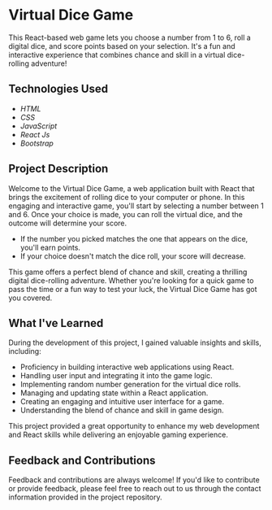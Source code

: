 # Virtual Dice Game

This React-based web game lets you choose a number from 1 to 6, roll a digital dice, and score points based on your selection. It's a fun and interactive experience that combines chance and skill in a virtual dice-rolling adventure!


## Technologies Used

- *HTML*
- *CSS*
- *JavaScript*
- *React Js*
- *Bootstrap*

## Project Description

Welcome to the Virtual Dice Game, a web application built with React that brings the excitement of rolling dice to your computer or phone. In this engaging and interactive game, you'll start by selecting a number between 1 and 6. Once your choice is made, you can roll the virtual dice, and the outcome will determine your score.

- If the number you picked matches the one that appears on the dice, you'll earn points.
- If your choice doesn't match the dice roll, your score will decrease.

This game offers a perfect blend of chance and skill, creating a thrilling digital dice-rolling adventure. Whether you're looking for a quick game to pass the time or a fun way to test your luck, the Virtual Dice Game has got you covered.


## What I've Learned

During the development of this project, I gained valuable insights and skills, including:

- Proficiency in building interactive web applications using React.
- Handling user input and integrating it into the game logic.
- Implementing random number generation for the virtual dice rolls.
- Managing and updating state within a React application.
- Creating an engaging and intuitive user interface for a game.
- Understanding the blend of chance and skill in game design.

This project provided a great opportunity to enhance my web development and React skills while delivering an enjoyable gaming experience.




## Feedback and Contributions

Feedback and contributions are always welcome! If you'd like to contribute or provide feedback, please feel free to reach out to us through the contact information provided in the project repository.

